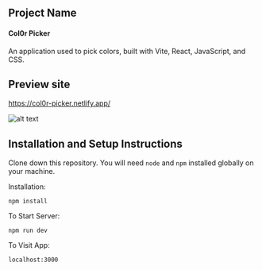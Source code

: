 ## Project Name 

#### Col0r Picker 

An application used to pick colors, built with Vite, React, JavaScript, and CSS.

## Preview site
https://col0r-picker.netlify.app/

![alt text](https://iili.io/HJglCtn.png)



## Installation and Setup Instructions
 

Clone down this repository. You will need `node` and `npm` installed globally on your machine.  

Installation:

`npm install`  

To Start Server:

`npm run dev`   

To Visit App:

`localhost:3000`  
